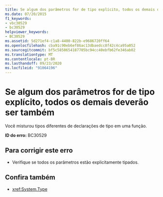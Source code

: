 ```yaml
---
title: Se algum dos parâmetros for de tipo explícito, todos os demais deverão ser também
ms.date: 07/20/2015
f1_keywords:
- vbc30529
- bc30529
helpviewer_keywords:
- BC30529
ms.assetid: 5d271ef4-c1a8-4400-822b-e9686720ff64
ms.openlocfilehash: cba91c90eb6ef86ac13dbaedcc8f42c4ca95a052
ms.sourcegitcommit: bf5c5850654187705bc94cc40ebfb62fe346ab02
ms.translationtype: MT
ms.contentlocale: pt-BR
ms.lasthandoff: 09/23/2020
ms.locfileid: "91064196"
---
```

# <a name="all-parameters-must-be-explicitly-typed-if-any-are"></a>Se algum dos parâmetros for de tipo explícito, todos os demais deverão ser também

Você misturou tipos diferentes de declarações de tipo em uma função.  
  
 **ID do erro:** BC30529  
  
## <a name="to-correct-this-error"></a>Para corrigir este erro  
  
- Verifique se todos os parâmetros estão explicitamente tipados.  
  
## <a name="see-also"></a>Confira também

- <xref:System.Type>
